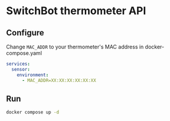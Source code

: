 # SwitchBot thermometer API

## Configure
Change `MAC_ADDR` to your thermometer's MAC address in docker-compose.yaml
```yaml
services:
  sensor:
    environment:
      - MAC_ADDR=XX:XX:XX:XX:XX:XX
```

## Run
```bash
docker compose up -d
```
